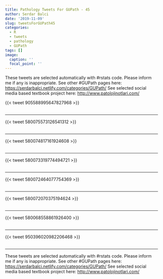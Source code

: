 ```yaml
---
title: Pathology Tweets For GUPath - 45
author: Serdar Balci
date: '2019-11-09'
slug: tweetsForGUPath45
categories:
  - R
  - tweets
  - pathology
  - GUPath
tags: []
image:
  caption: ''
  focal_point: ''
---
```



These tweets are selected automatically with #rstats code. Please inform me if any is inappropriate.
See other #GUPath pages here: https://serdarbalci.netlify.com/categories/GUPath/ 
See selected social media based textbook project here: http://www.patolojinotlari.com/

{{< tweet 905588995647827968 >}}
<br>
<br>
<hr>
{{< tweet 580075573126541312 >}}
<br>
<br>
<hr>
{{< tweet 580074817161924608 >}}
<br>
<br>
<hr>
{{< tweet 580073319774494721 >}}
<br>
<br>
<hr>
{{< tweet 580072464077754369 >}}
<br>
<br>
<hr>
{{< tweet 580072070375194624 >}}
<br>
<br>
<hr>
{{< tweet 580068558861926400 >}}
<br>
<br>
<hr>
{{< tweet 950396020982206468 >}}
<br>
<br>
<hr>


These tweets are selected automatically with #rstats code. Please inform me if any is inappropriate.
See other #GUPath pages here: https://serdarbalci.netlify.com/categories/GUPath/ 
See selected social media based textbook project here: http://www.patolojinotlari.com/
